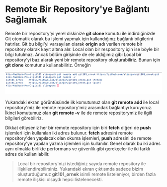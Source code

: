 # Remote Bir Repository'ye Bağlantı Sağlamak

Remote bir repository'yi yerel diskinize **git clone** komutu ile indirdiğinizde Git otomatik olarak bu işlemi yapmak için kullandığınız bağlantı bilgilerini hatırlar. Git bu bilgi'yi varsayılan olarak **origin** adı verilen remote bir repository olarak kayıt altına alır. Local olan bir respository için ise böyle bir bilgi tutulmaz. Ancak bölüm girişinde de ele aldığımız gibi Local bir repository'yi baz alarak yeni bir remote repository oluşturabiliriz. Bunun için **git clone** komutunu kullanabiliriz. Örneğin

![git remote add](.\01_git_remote_add.png "git remote add")

Yukarıdaki ekran görüntüsünde ilk komutumuz olan **git remote add <remote repo adresi>** ile local repository'miz ile remote repository'miz arasındak bağlantıyı kuruyoruz. İkinci komutumuz olan **git remote -v** ile de remote repositorymiz ile ilgili bilgileri görebiliriz.

Dikkat ettiyseniz her bir remote repository için biri **fetch** diğeri de **push** işlemleri için kullanılan iki adres bulunur. **fetch** adresini remote repository'den yapılacak olan okuma işlemleri, **push** adresini de remote repository'ye yapılan yazma işlemleri için kullanılır. Genel olarak bu iki adres aynı olmakla birlikte performans ve güvenlik gibi gerekçeler ile iki farklı adres de kullanılabilir.

> Local bir repository'nizi istediğiniz sayıda remote repository ile ilişkilendirebilirsiniz. Yukarıdaki ekran çıktısında sadece bizim oluşturduğumuz **git101_ornek** isimli remote listeleniyor, birden fazla remote ilişkisi olsaydı hepsi listelenecekti.



